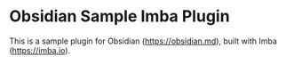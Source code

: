 # Obsidian Sample Imba Plugin

This is a sample plugin for Obsidian (https://obsidian.md), built with Imba (https://imba.io).

